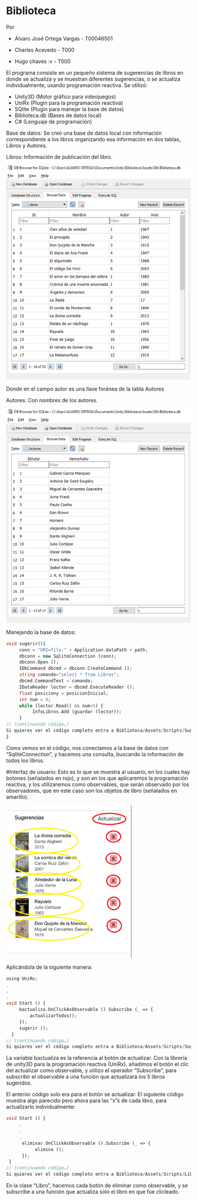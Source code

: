 # Biblioteca
Por

- Álvaro José Ortega Vargas - T00046501

- Charles Acevedo           - T000

- Hugo chaves :v            - T000


El programa consiste en un pequeño sistema de sugerencias de libros en donde se actualiza y se muestran diferentes sugerencias, o se actualiza individualmente, usando programación reactiva.
Se utilizó:
- Unity3D (Motor gráfico para videojuegos)
- UniRx (Plugin para la programación reactiva)
- SQlite (Plugin para manejar la base de datos)
- Biblioteca.db (Bases de datos local)
- C# (Lenguaje de programación)

Base de datos:  Se creó una base de datos local con información correspondiente a los libros organizando esa información en dos tablas, Libros y Autores.

Libros: Información de publicación del libro.

![Alt text](https://github.com/Alvarhito/Biblioteca/blob/master/ImagenesReadme/Libro.png "Libros")
 
Donde en el campo autor es una llave foránea de la tabla Autores

Autores: Con nombres de los autores.

![Alt text](https://github.com/Alvarhito/Biblioteca/blob/master/ImagenesReadme/Autores.png "Autores")

Manejando la base de datos:
```php
void sugerir(){  	
     conn = "URI=file:" + Application.dataPath + path;
     dbconn = new SqliteConnection (conn);       
     dbconn.Open ();    
     IDbCommand dbcmd = dbconn.CreateCommand ();      
     string comando="select * from Libros";       
     dbcmd.CommandText = comando;       
     IDataReader lector = dbcmd.ExecuteReader ();       
     float posiciony = posicionInicial;        
     int num = 0;        
     while (lector.Read() && num<5) {            
          InfoLibros.Add (guardar (lector));       
     }  	 
// (continuando código…)
Si quieres ver el código completo entra a Biblioteca/Assets/Scripts/Sugerencias.cs 
}
```
  
Como vemos en el código, nos conectamos a la base de datos con “SqliteConnection”, y hacemos una consulta, buscando la información de todos los libros.

#Interfaz de usuario: Esto es lo que se muestra al usuario, en los cuales hay botones (señalados en rojo), y son en los que aplicaremos la programación reactiva, y los utilizaremos como observables, que serán observado por los observadores, que en este caso son los objetos de libro (señalados en amarillo).

![Alt text](https://github.com/Alvarhito/Biblioteca/blob/master/ImagenesReadme/Vista.png "vista")
 
Aplicándola de la siguiente manera:
```php
using UniRx; 
.
.
.
void Start () {     
     bactualiza.OnClickAsObservable ().Subscribe (_ => {        
         actualizarTodos();       
     });       
     sugerir ();   
  } 
// (continuando código…)
Si quieres ver el código completo entra a Biblioteca/Assets/Scripts/Sugerencias.cs 
```

La variable bactualiza es la referencia al botón de actualizar. Con la librería de unity3D para la programación reactiva (UniRx), añadimos el botón el clic del actualizar como observable, y utilizo el operador “Subscribe”, para subscribir el observable a una función que actualizará los 5 libros sugeridos.




El anterior código solo era para el botón se actualizar. El siguiente código muestra algo parecido pero ahora para las “x”s de cada libro, para actualizarlo individualmente:
```php
void Start () {
     .
     .
     .        
      eliminar.OnClickAsObservable ().Subscribe (_ => {           
           elimina ();        
      });   
 } 
// (continuando código…)
Si quieres ver el código completo entra a Biblioteca/Assets/Scripts/Libro.cs 
```


En la clase “Libro”, hacemos cada botón de eliminar como observable, y se subscribe a una función que actualiza solo el libro en que fue clicleado.

